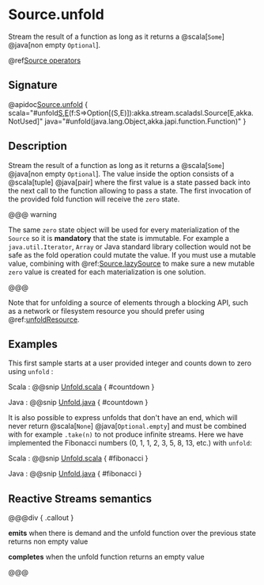 # Source.unfold

Stream the result of a function as long as it returns a @scala[`Some`] @java[non empty `Optional`].

@ref[Source operators](../index.md#source-operators)

## Signature

@apidoc[Source.unfold](Source$) { scala="#unfold[S,E](s:S)(f:S=&gt;Option[(S,E)]):akka.stream.scaladsl.Source[E,akka.NotUsed]" java="#unfold(java.lang.Object,akka.japi.function.Function)" }


## Description

Stream the result of a function as long as it returns a @scala[`Some`] @java[non empty `Optional`]. The value inside the option consists of a @scala[tuple] @java[pair] where the first value is a state passed back into the next call to the function allowing to pass a state. The first invocation of the provided fold function will receive the `zero` state. 

@@@ warning

The same `zero` state object will be used for every materialization of the `Source` so it is **mandatory** that the state is immutable. For example a `java.util.Iterator`, `Array` or Java standard library collection would not be safe as the fold operation could mutate the value. If you must use a mutable value, combining with @ref:[Source.lazySource](lazySource.md) to make sure a new mutable `zero` value is created for each materialization is one solution.

@@@

Note that for unfolding a source of elements through a blocking API, such as a network or filesystem resource you should prefer using @ref:[unfoldResource](unfoldResource.md).

## Examples

This first sample starts at a user provided integer and counts down to zero using `unfold` :

Scala
 :   @@snip [Unfold.scala](/gemini-docs/src/test/scala/docs/stream/operators/source/Unfold.scala) { #countdown }
 
Java
 :   @@snip [Unfold.java](/gemini-docs/src/test/java/jdocs/stream/operators/source/Unfold.java) { #countdown }


It is also possible to express unfolds that don't have an end, which will never return @scala[`None`] @java[`Optional.empty`] and must be combined with for example `.take(n)` to not produce infinite streams. Here we have implemented the Fibonacci numbers (0, 1, 1, 2, 3, 5, 8, 13, etc.) with `unfold`:

Scala
 :   @@snip [Unfold.scala](/gemini-docs/src/test/scala/docs/stream/operators/source/Unfold.scala) { #fibonacci }
 
Java
 :   @@snip [Unfold.java](/gemini-docs/src/test/java/jdocs/stream/operators/source/Unfold.java) { #fibonacci }


## Reactive Streams semantics

@@@div { .callout }

**emits** when there is demand and the unfold function over the previous state returns non empty value

**completes** when the unfold function returns an empty value

@@@

